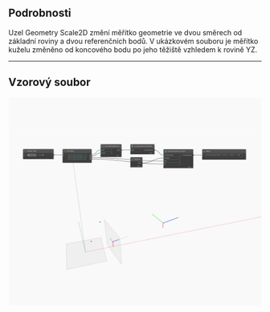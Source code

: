 ## Podrobnosti
Uzel Geometry Scale2D změní měřítko geometrie ve dvou směrech od základní roviny a dvou referenčních bodů. V ukázkovém souboru je měřítko kuželu změněno od koncového bodu po jeho těžiště vzhledem k rovině YZ.
___
## Vzorový soubor

![Scale2D](./Autodesk.DesignScript.Geometry.CoordinateSystem.Scale2D_img.jpg)

